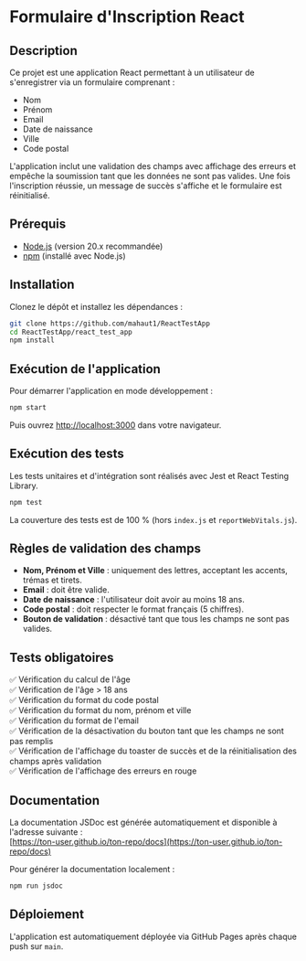 # Formulaire d'Inscription React

## Description
Ce projet est une application React permettant à un utilisateur de s'enregistrer via un formulaire comprenant :
- Nom
- Prénom
- Email
- Date de naissance
- Ville
- Code postal

L'application inclut une validation des champs avec affichage des erreurs et empêche la soumission tant que les données ne sont pas valides. Une fois l'inscription réussie, un message de succès s'affiche et le formulaire est réinitialisé. 

## Prérequis
- [Node.js](https://nodejs.org/) (version 20.x recommandée)
- [npm](https://www.npmjs.com/) (installé avec Node.js)

## Installation
Clonez le dépôt et installez les dépendances :

```sh
git clone https://github.com/mahaut1/ReactTestApp
cd ReactTestApp/react_test_app
npm install
```

## Exécution de l'application
Pour démarrer l'application en mode développement :

```sh
npm start
```

Puis ouvrez [http://localhost:3000](http://localhost:3000) dans votre navigateur.

## Exécution des tests
Les tests unitaires et d'intégration sont réalisés avec Jest et React Testing Library.

```sh
npm test
```

La couverture des tests est de 100 % (hors `index.js` et `reportWebVitals.js`).

## Règles de validation des champs
- **Nom, Prénom et Ville** : uniquement des lettres, acceptant les accents, trémas et tirets.
- **Email** : doit être valide.
- **Date de naissance** : l'utilisateur doit avoir au moins 18 ans.
- **Code postal** : doit respecter le format français (5 chiffres).
- **Bouton de validation** : désactivé tant que tous les champs ne sont pas valides.

## Tests obligatoires
✅ Vérification du calcul de l'âge  
✅ Vérification de l'âge > 18 ans  
✅ Vérification du format du code postal  
✅ Vérification du format du nom, prénom et ville  
✅ Vérification du format de l'email  
✅ Vérification de la désactivation du bouton tant que les champs ne sont pas remplis  
✅ Vérification de l'affichage du toaster de succès et de la réinitialisation des champs après validation  
✅ Vérification de l'affichage des erreurs en rouge

## Documentation
La documentation JSDoc est générée automatiquement et disponible à l'adresse suivante :  
[https://ton-user.github.io/ton-repo/docs](https://ton-user.github.io/ton-repo/docs)

Pour générer la documentation localement :

```sh
npm run jsdoc
```

## Déploiement
L'application est automatiquement déployée via GitHub Pages après chaque push sur `main`.



